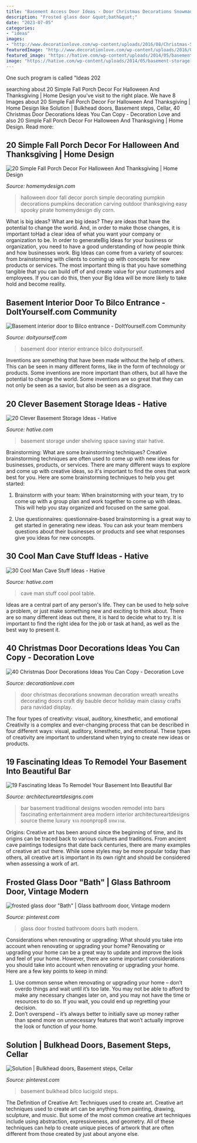 ```yaml
---
title: "Basement Access Door Ideas - Door Christmas Decorations Snowman Decoration Wreath Wreaths Decorating Doors Craft Diy Bauble Decor Holiday Main Classy Crafts Para Navidad Display"
description: "Frosted glass door &quot;bath&quot;"
date: "2023-07-05"
categories:
- "ideas"
images:
- "http://www.decorationlove.com/wp-content/uploads/2016/08/Christmas-Snowman-Door-Decoration-Ideas.jpg"
featuredImage: "http://www.decorationlove.com/wp-content/uploads/2016/08/Christmas-Snowman-Door-Decoration-Ideas.jpg"
featured_image: "https://hative.com/wp-content/uploads/2014/05/basement-storage-ideas/8-under-stair-space-saving-shelving.jpg"
image: "https://hative.com/wp-content/uploads/2014/05/basement-storage-ideas/8-under-stair-space-saving-shelving.jpg"
---
```



One such program is called "Ideas 202
	

		
searching about 20 Simple Fall Porch Decor For Halloween And Thanksgiving | Home Design you've visit to the right place. We have 8 Images about 20 Simple Fall Porch Decor For Halloween And Thanksgiving | Home Design like Solution | Bulkhead doors, Basement steps, Cellar, 40 Christmas Door Decorations Ideas You Can Copy - Decoration Love and also 20 Simple Fall Porch Decor For Halloween And Thanksgiving | Home Design. Read more:
		
    
## 20 Simple Fall Porch Decor For Halloween And Thanksgiving | Home Design

<img loading=lazy src="http://homemydesign.com/wp-content/uploads/2017/10/simple-fall-porch-decor-ideas.jpg" onerror="this.onerror=null;this.src='https://tse2.mm.bing.net/th?id=OIP.wXhishAAyBHGVyFBfoQ2cQHaKZ&amp;pid=15.1';" alt="20 Simple Fall Porch Decor For Halloween And Thanksgiving | Home Design">

_Source: homemydesign.com_

>halloween door fall decor porch simple decorating pumpkin decorations pumpkins decoration carving outdoor thanksgiving easy spooky pirate homemydesign diy corn. 

	

What is big ideas?
What are big ideas? They are ideas that have the potential to change the world. And, in order to make those changes, it is important toHad a clear idea of what you want your company or organization to be.  In order to generateBig Ideas for your business or organization, you need to have a good understanding of how people think and how businesses work. Big Ideas can come from a variety of sources: from brainstorming with clients to coming up with concepts for new products or services.
The most important thing is that you have something tangible that you can build off of and create value for your customers and employees. If you can do this, then your Big Idea will be more likely to take hold and become reality.

    
## Basement Interior Door To Bilco Entrance - DoItYourself.com Community

<img loading=lazy src="https://www.doityourself.com/forum/attachments/basements-attics-crawl-spaces/56190d1442407720-basement-interior-door-bilco-entrance-img_1515.jpg" onerror="this.onerror=null;this.src='https://tse4.mm.bing.net/th?id=OIP.WuTfqsJgwA4xPxQw-vdo0wHaJ4&amp;pid=15.1';" alt="Basement interior door to Bilco entrance - DoItYourself.com Community">

_Source: doityourself.com_

>basement door interior entrance bilco doityourself. 

	

Inventions are something that have been made without the help of others. This can be seen in many different forms, like in the form of technology or products. Some inventions are more important than others, but all have the potential to change the world. Some inventions are so great that they can not only be seen as a savior, but also be seen as a disgrace.

    
## 20 Clever Basement Storage Ideas - Hative

<img loading=lazy src="https://hative.com/wp-content/uploads/2014/05/basement-storage-ideas/8-under-stair-space-saving-shelving.jpg" onerror="this.onerror=null;this.src='https://tse1.mm.bing.net/th?id=OIP.5Okxy6-XP6dIGwwWUNT-YgHaL3&amp;pid=15.1';" alt="20 Clever Basement Storage Ideas - Hative">

_Source: hative.com_

>basement storage under shelving space saving stair hative. 

	

Brainstorming: What are some brainstorming techniques?
Creative brainstorming techniques are often used to come up with new ideas for businesses, products, or services. There are many different ways to explore and come up with creative ideas, so it's important to find the ones that work best for you. Here are some brainstorming techniques to help you get started:
1. Brainstorm with your team: When brainstorming with your team, try to come up with a group plan and work together to come up with ideas. This will help you stay organized and focused on the same goal.

2. Use questionnaires: questionnaire-based brainstorming is a great way to get started in generating new ideas. You can ask your team members questions about their businesses or products and see what responses give you ideas for new concepts.


    
## 30 Cool Man Cave Stuff Ideas - Hative

<img loading=lazy src="https://hative.com/wp-content/uploads/2015/06/man-cave-stuff/11-man-cave-stuff-ideas.jpg" onerror="this.onerror=null;this.src='https://tse4.mm.bing.net/th?id=OIP.EVt6knvHSzmNBS0y_ipfMQHaFj&amp;pid=15.1';" alt="30 Cool Man Cave Stuff Ideas - Hative">

_Source: hative.com_

>cave man stuff cool pool table. 

	

Ideas are a central part of any person's life. They can be used to help solve a problem, or just make something new and exciting to think about. There are so many different ideas out there, it is hard to decide what to try. It is important to find the right idea for the job or task at hand, as well as the best way to present it.

    
## 40 Christmas Door Decorations Ideas You Can Copy - Decoration Love

<img loading=lazy src="http://www.decorationlove.com/wp-content/uploads/2016/08/Christmas-Snowman-Door-Decoration-Ideas.jpg" onerror="this.onerror=null;this.src='https://tse3.mm.bing.net/th?id=OIP._HE6TUhf2wpPRgfOcu-abwHaJ4&amp;pid=15.1';" alt="40 Christmas Door Decorations Ideas You Can Copy - Decoration Love">

_Source: decorationlove.com_

>door christmas decorations snowman decoration wreath wreaths decorating doors craft diy bauble decor holiday main classy crafts para navidad display. 

	

The four types of creativity: visual, auditory, kinesthetic, and emotional
Creativity is a complex and ever-changing process that can be described in four different ways: visual, auditory, kinesthetic, and emotional. These types of creativity are important to understand when trying to create new ideas or products.

    
## 19 Fascinating Ideas To Remodel Your Basement Into Beautiful Bar

<img loading=lazy src="https://www.architectureartdesigns.com/wp-content/uploads/2016/11/18-23-630x408.jpg" onerror="this.onerror=null;this.src='https://tse1.mm.bing.net/th?id=OIP.otuNfUAyyNhTVBx__jNx6QHaEy&amp;pid=15.1';" alt="19 Fascinating Ideas To Remodel Your Basement Into Beautiful Bar">

_Source: architectureartdesigns.com_

>bar basement traditional designs wooden remodel into bars fascinating entertainment area modern interior architectureartdesigns source theme luxury จาก noonprop8 บทความ. 

	

Origins:
Creative art has been around since the beginning of time, and its origins can be traced back to various cultures and traditions. From ancient cave paintings todesigns that date back centuries, there are many examples of creative art out there. While some styles may be more popular today than others, all creative art is important in its own right and should be considered when assessing a work of art.

    
## Frosted Glass Door &quot;Bath&quot; | Glass Bathroom Door, Vintage Modern

<img loading=lazy src="https://i.pinimg.com/736x/24/66/cd/2466cdf207bdd44d55680e696d6ae779--frosted-glass-door-glass-doors.jpg" onerror="this.onerror=null;this.src='https://tse2.mm.bing.net/th?id=OIP.6Tcgz9g07hcKPSjyH9K0LwHaLB&amp;pid=15.1';" alt="frosted glass door &quot;Bath&quot; | Glass bathroom door, Vintage modern">

_Source: pinterest.com_

>glass door frosted bathroom doors bath modern. 

	

Considerations when renovating or upgrading: What should you take into account when renovating or upgrading your home?
Renovating or upgrading your home can be a great way to update and improve the look and feel of your home. However, there are some important considerations you should take into account when renovating or upgrading your home. Here are a few key points to keep in mind: 
1. Use common sense when renovating or upgrading your home – don’t overdo things and wait until it’s too late. You may not be able to afford to make any necessary changes later on, and you may not have the time or resources to do so. If you wait, you could end up regretting your decision. 
2. Don’t overspend – it’s always better to initially save up money rather than spend more on unnecessary features that won’t actually improve the look or function of your home.

    
## Solution | Bulkhead Doors, Basement Steps, Cellar

<img loading=lazy src="https://i.pinimg.com/736x/73/71/4c/73714cd146562dec5a1863c8a9145767.jpg" onerror="this.onerror=null;this.src='https://tse3.mm.bing.net/th?id=OIP.k6x9_S0QrZ6GGGwic5IXAQHaJ3&amp;pid=15.1';" alt="Solution | Bulkhead doors, Basement steps, Cellar">

_Source: pinterest.com_

>basement bulkhead bilco lucigold steps. 

	

The Definition of Creative Art: Techniques used to create art.
Creative art techniques used to create art can be anything from painting, drawing, sculpture, and music. But some of the most common creative art techniques include using abstraction, expressiveness, and geometry. All of these techniques can help to create unique pieces of artwork that are often different from those created by just about anyone else.

